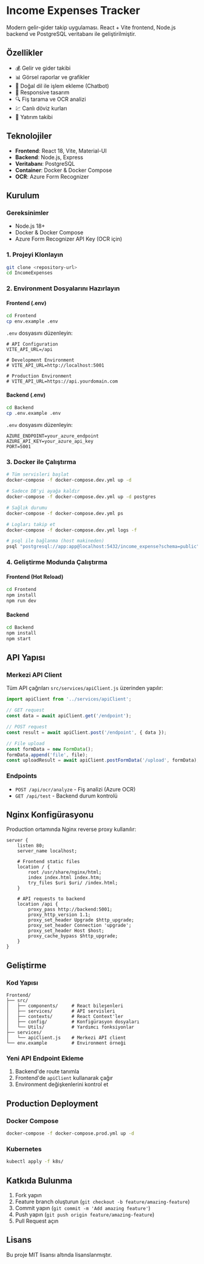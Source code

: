 # Income Expenses Tracker

Modern gelir-gider takip uygulaması. React + Vite frontend, Node.js backend ve PostgreSQL veritabanı ile geliştirilmiştir.

## Özellikler

- 💰 Gelir ve gider takibi
- 📊 Görsel raporlar ve grafikler
- 🤖 Doğal dil ile işlem ekleme (Chatbot)
- 📱 Responsive tasarım
- 🔍 Fiş tarama ve OCR analizi
- 💹 Canlı döviz kurları
- 🏦 Yatırım takibi

## Teknolojiler

- **Frontend**: React 18, Vite, Material-UI
- **Backend**: Node.js, Express
- **Veritabanı**: PostgreSQL
- **Container**: Docker & Docker Compose
- **OCR**: Azure Form Recognizer

## Kurulum

### Gereksinimler

- Node.js 18+
- Docker & Docker Compose
- Azure Form Recognizer API Key (OCR için)

### 1. Projeyi Klonlayın

```bash
git clone <repository-url>
cd IncomeExpenses
```

### 2. Environment Dosyalarını Hazırlayın

#### Frontend (.env)
```bash
cd Frontend
cp env.example .env
```

`.env` dosyasını düzenleyin:
```env
# API Configuration
VITE_API_URL=/api

# Development Environment
# VITE_API_URL=http://localhost:5001

# Production Environment  
# VITE_API_URL=https://api.yourdomain.com
```

#### Backend (.env)
```bash
cd Backend
cp .env.example .env
```

`.env` dosyasını düzenleyin:
```env
AZURE_ENDPOINT=your_azure_endpoint
AZURE_API_KEY=your_azure_api_key
PORT=5001
```

### 3. Docker ile Çalıştırma

```bash
# Tüm servisleri başlat
docker-compose -f docker-compose.dev.yml up -d

# Sadece DB'yi ayağa kaldır
docker-compose -f docker-compose.dev.yml up -d postgres

# Sağlık durumu
docker-compose -f docker-compose.dev.yml ps

# Logları takip et
docker-compose -f docker-compose.dev.yml logs -f

# psql ile bağlanma (host makineden)
psql "postgresql://app:app@localhost:5432/income_expense?schema=public"
```

### 4. Geliştirme Modunda Çalıştırma

#### Frontend (Hot Reload)
```bash
cd Frontend
npm install
npm run dev
```

#### Backend
```bash
cd Backend
npm install
npm start
```

## API Yapısı

### Merkezi API Client

Tüm API çağrıları `src/services/apiClient.js` üzerinden yapılır:

```javascript
import apiClient from '../services/apiClient';

// GET request
const data = await apiClient.get('/endpoint');

// POST request
const result = await apiClient.post('/endpoint', { data });

// File upload
const formData = new FormData();
formData.append('file', file);
const uploadResult = await apiClient.postFormData('/upload', formData);
```

### Endpoints

- `POST /api/ocr/analyze` - Fiş analizi (Azure OCR)
- `GET /api/test` - Backend durum kontrolü

## Nginx Konfigürasyonu

Production ortamında Nginx reverse proxy kullanılır:

```nginx
server {
    listen 80;
    server_name localhost;

    # Frontend static files
    location / {
        root /usr/share/nginx/html;
        index index.html index.htm;
        try_files $uri $uri/ /index.html;
    }

    # API requests to backend
    location /api {
        proxy_pass http://backend:5001;
        proxy_http_version 1.1;
        proxy_set_header Upgrade $http_upgrade;
        proxy_set_header Connection 'upgrade';
        proxy_set_header Host $host;
        proxy_cache_bypass $http_upgrade;
    }
}
```

## Geliştirme

### Kod Yapısı

```
Frontend/
├── src/
│   ├── components/     # React bileşenleri
│   ├── services/       # API servisleri
│   ├── contexts/       # React Context'ler
│   ├── config/         # Konfigürasyon dosyaları
│   └── Utils/          # Yardımcı fonksiyonlar
├── services/
│   └── apiClient.js    # Merkezi API client
└── env.example         # Environment örneği
```

### Yeni API Endpoint Ekleme

1. Backend'de route tanımla
2. Frontend'de `apiClient` kullanarak çağır
3. Environment değişkenlerini kontrol et

## Production Deployment

### Docker Compose

```bash
docker-compose -f docker-compose.prod.yml up -d
```

### Kubernetes

```bash
kubectl apply -f k8s/
```

## Katkıda Bulunma

1. Fork yapın
2. Feature branch oluşturun (`git checkout -b feature/amazing-feature`)
3. Commit yapın (`git commit -m 'Add amazing feature'`)
4. Push yapın (`git push origin feature/amazing-feature`)
5. Pull Request açın

## Lisans

Bu proje MIT lisansı altında lisanslanmıştır.
